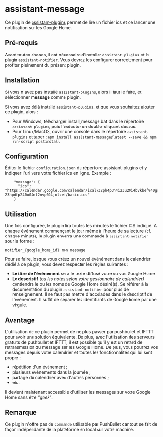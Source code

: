 # assistant-message

Ce plugin de [assistant-plugins](https://aymkdn.github.io/assistant-plugins/) permet de lire un fichier ics et de lancer une notification sur les Google Home.

## Pré-requis
Avant toutes choses, il est nécessaire d'installer `assistant-plugins` et le plugin `assistant-notifier`. Vous devrez les configurer correctement pour profiter pleinement du présent plugin.

## Installation

Si vous n'avez pas installé `assistant-plugins`, alors il faut le faire, et sélectionner __message__ comme plugin.

Si vous avez déjà installé `assistant-plugins`, et que vous souhaitez ajouter ce plugin, alors :

* Pour Windows, télécharger install_message.bat dans le répertoire `assistant-plugins`, puis l'exécuter en double-cliquant dessus.
* Pour Linux/MacOS, ouvrir une console dans le répertoire `assistant-plugins` et taper :
`npm install assistant-message@latest --save && npm run-script postinstall`

## Configuration

Éditer le fichier `configuration.json` du répertoire assistant-plugins et y indiquer l'url vers votre fichier ics en ligne. Exemple :

```
    "message": {
      "ics": "https://calendar.google.com/calendar/ical/32ph4p3h4i23u29i4bvkbef%40group.calendar.google.com/private-23hpdfp240o04nl2nvp094jolzef/basic.ics"
    }
```

## Utilisation

Une fois configurée, le plugin lira toutes les minutes le fichier ICS indiqué. A chaque événement commençant le jour même à l'heure de sa lecture (cf. chaque minute), le plugin enverra une commande à `assistant-notifier` sour la forme :
```
notifier_{google_home_id} mon message
```

Pour se faire, losque vous créez un nouvel événément dans le calendrier dédié à ce plugin, vous devez respecter les règles suivantes :
* __Le titre de l'événement__ sera le texte diffusé votre ou vos Google Home
* __Le descriptif__ _(ou les notes selon votre gestionnaire de calendrier)_ contiendra le ou les noms de Google Home désiré(s). Se référer à la documentation du plugin `assistant-notifier` pour plus de renseignement. Il ne faut pas mettre d'accolades dans le descriptif de l'événement. Il suffit de séparer les identifiants de Google home par une virgule.

## Avantage

L'utilisation de ce plugin permet de ne plus passer par pushbullet et IFTTT pour avoir une solution équivalente. De plus, avec l'utilisation des serveurs gratuits de pushbullet et IFTTT, il est possible qu'il y est un retard de retransmission du message sur les Google Home.
De plus, vous pourrez vos messages depuis votre calendrier et toutes les fonctionnalités qui lui sont propre :
* répétition d'un événement ;
* plusieurs événements dans la journée ;
* partage du calendrier avec d'autres personnes ;
* etc.

Il devient maintenant accessible d'utiliser les messages sur votre Google Home sans être _"geek"_.

## Remarque

Ce plugin n'offre pas de `commande` utilisable par PushBullet car tout se fait de façon indépendante de la plateforme en local sur votre machine.
